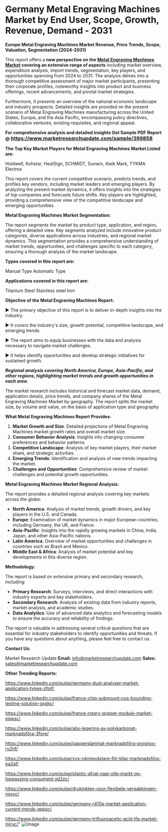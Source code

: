 # Germany Metal Engraving Machines Market by End User, Scope, Growth, Revenue, Demand - 2031

<strong>Europe Metal Engraving Machines Market Revenue, Price Trends, Scope, Valuation, Segmentation (2024-2031)</strong>

This report offers a <strong>new perspective on the <a href=https://www.marketresearchupdate.com/sample/399858>Metal Engraving Machines Market</a> covering an extensive range of aspects</strong> including market overview, expenditure analysis, import trends, segmentation, key players, and opportunities spanning from 2024 to 2031. The analysis delves into a thorough competitive assessment of major market participants, presenting their corporate profiles, noteworthy insights into product and business offerings, recent advancements, and pivotal market strategies.

Furthermore, it presents an overview of the national economic landscape and industry prospects. Detailed insights are provided on the present scenario of Metal Engraving Machines manufacturing across the United States, Europe, and the Asia Pacific, encompassing policy directives, collaborative ventures, existing requisites, and regional appeal.

<strong>For comprehensive analysis and detailed insights Get Sample PDF Report @ <a href=https://www.marketresearchupdate.com/sample/399858><font size=3 color=#0000ff>https://www.marketresearchupdate.com/sample/399858</font></a></strong>

<strong>The Top Key Market Players for Metal Engraving Machines Market Listed are:</strong>

Holdwell, Kohstar, HeatSign, SCHMIDT, Sunwin, Kwik Mark, TYKMA Electrox

This report covers the current competitive scenario, predicts trends, and profiles key vendors, including market leaders and emerging players. By analyzing the present market dynamics, it offers insights into the strategies of top companies and forecasts future shifts. Key players are highlighted, providing a comprehensive view of the competitive landscape and emerging opportunities.

<strong>Metal Engraving Machines Market Segmentation:</strong>

The report segments the market by product type, application, and region, offering a detailed view. Key segments analyzed include innovative product categories, diverse applications across industries, and regional market dynamics. This segmentation provides a comprehensive understanding of market trends, opportunities, and challenges specific to each category, ensuring a thorough analysis of the market landscape.

<strong>Types covered in this report are:</strong>

Manual Type
Automatic Type

<strong>Applications covered in this report are:</strong>

Titanium
Steel
Stainless steel
Iron

<strong>Objective of the Metal Engraving Machines Report:</strong>

▶ The primary objective of this report is to deliver in-depth insights into the industry.

▶ It covers the industry's size, growth potential, competitive landscape, and emerging trends.

▶ The report aims to equip businesses with the data and analysis necessary to navigate market challenges.

▶ It helps identify opportunities and develop strategic initiatives for sustained growth.

<strong><em>Regional analysis covering North America, Europe, Asia-Pacific, and other regions, highlighting market trends and growth opportunities in each area.</em></strong>

The market research includes historical and forecast market data, demand, application details, price trends, and company shares of the Metal Engraving Machines Market by geography. The report splits the market size, by volume and value, on the basis of application type and geography

<strong>What Metal Engraving Machines Report Provides:</strong>
<ol>
  <li><strong>Market Growth and Size</strong>: Detailed projections of Metal Engraving Machines market growth rates and overall market size.</li>
  <li><strong>Consumer Behavior Analysis</strong>: Insights into changing consumer preferences and behavior patterns.</li>
  <li><strong>Competitive Landscape</strong>: Analysis of key market players, their market share, and strategic activities.</li>
  <li><strong>Emerging Trends</strong>: Identification and analysis of new trends impacting the market.</li>
  <li><strong>Challenges and Opportunities</strong>: Comprehensive review of market challenges and potential growth opportunities.</li>
</ol>

<strong>Metal Engraving Machines Market Regional Analysis:</strong>

The report provides a detailed regional analysis covering key markets across the globe:
<ul>
  <li><strong>North America</strong>: Analysis of market trends, growth drivers, and key players in the U.S. and Canada.</li>
  <li><strong>Europe</strong>: Examination of market dynamics in major European countries, including Germany, the UK, and France.</li>
  <li><strong>Asia-Pacific</strong>: Insights into the rapidly growing markets in China, India, Japan, and other Asia-Pacific nations.</li>
  <li><strong>Latin America</strong>: Overview of market opportunities and challenges in countries such as Brazil and Mexico.</li>
  <li><strong>Middle East &amp; Africa</strong>: Analysis of market potential and key developments in this diverse region.</li>
</ul>

<strong>Methodology:</strong>

The report is based on extensive primary and secondary research, including:
<ul>
  <li><strong>Primary Research</strong>: Surveys, interviews, and direct interactions with industry experts and key stakeholders.</li>
  <li><strong>Secondary Research</strong>: Analysis of existing data from industry reports, market analysis, and academic studies.</li>
  <li><strong>Data Analytics</strong>: Use of advanced data analytics and forecasting models to ensure the accuracy and reliability of findings.</li>
</ul>
The report is valuable in addressing several critical questions that are essential for industry stakeholders to identify opportunities and threats. If you have any questions about anything, please feel free to contact us.

<strong>Contact Us:</strong>

Market Research Update
<strong>Email:</strong> info@marketresearchupdate.com
<strong>Sales:</strong> sales@marketresearchupdate.com

<strong>Other Trending Reports:</strong>

<a href=https://www.linkedin.com/pulse/germany-dust-analyser-market-application-types-zfoif/>https://www.linkedin.com/pulse/germany-dust-analyser-market-application-types-zfoif/</a>

<a href=https://www.linkedin.com/pulse/france-chip-submount-cos-bounding-testing-solution-gsgkc/>https://www.linkedin.com/pulse/france-chip-submount-cos-bounding-testing-solution-gsgkc/</a>

<a href=https://www.linkedin.com/pulse/france-rotary-gripper-module-market-eqwsc/>https://www.linkedin.com/pulse/france-rotary-gripper-module-market-eqwsc/</a>

<a href=https://www.linkedin.com/pulse/abs-legering-av-polykarbonat-marknadsföra-3fpre/>https://www.linkedin.com/pulse/abs-legering-av-polykarbonat-marknadsföra-3fpre/</a>

<a href=https://www.linkedin.com/pulse/papperslaminat-marknadsföra-prognos-rv2hf/>https://www.linkedin.com/pulse/papperslaminat-marknadsföra-prognos-rv2hf/</a>

<a href=https://www.linkedin.com/pulse/vvs-värmeväxlare-för-bilar-marknadsföra-ea2af/>https://www.linkedin.com/pulse/vvs-värmeväxlare-för-bilar-marknadsföra-ea2af/</a>

<a href=https://www.linkedin.com/pulse/plastic-afval-naar-olie-markt-op-toepassing-consument-xd2zc/>https://www.linkedin.com/pulse/plastic-afval-naar-olie-markt-op-toepassing-consument-xd2zc/</a>

<a href=https://www.linkedin.com/pulse/drukinkten-voor-flexibele-verpakkingen-nesyc/>https://www.linkedin.com/pulse/drukinkten-voor-flexibele-verpakkingen-nesyc/</a>

<a href=https://www.linkedin.com/pulse/germany-r410a-market-application-current-trends-qppxc/>https://www.linkedin.com/pulse/germany-r410a-market-application-current-trends-qppxc/</a>

<a href=https://www.linkedin.com/pulse/germany-trifluoroacetic-acid-tfa-market-mjrxc/>https://www.linkedin.com/pulse/germany-trifluoroacetic-acid-tfa-market-mjrxc/</a>"
![image](https://github.com/user-attachments/assets/f0a77891-f601-4b42-b14e-a1a6dc8d5f82)
